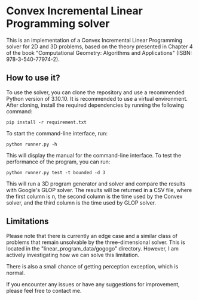 # Convex Incremental Linear Programming solver
This is an implementation of a Convex Incremental Linear Programming solver for 2D and 3D problems, based on the theory presented in Chapter 4 of the book "Computational Geometry: Algorithms and Applications" (ISBN: 978-3-540-77974-2).

## How to use it?
To use the solver, you can clone the repository and use a recommended Python version of 3.10.10. It is recommended to use a virtual environment. After cloning, install the required dependencies by running the following command:

```
pip install -r requirement.txt
```
To start the command-line interface, run:

```
python runner.py -h
```
This will display the manual for the command-line interface. To test the performance of the program, you can run:

```
python runner.py test -t bounded -d 3
```
This will run a 3D program generator and solver and compare the results with Google's GLOP solver. The results will be returned in a CSV file, where the first column is n, the second column is the time used by the Convex solver, and the third column is the time used by GLOP solver.

## Limitations
Please note that there is currently an edge case and a similar class of problems that remain unsolvable by the three-dimensional solver. This is located in the "linear_program_data/gogogo" directory. However, I am actively investigating how we can solve this limitation.

There is also a small chance of getting perception exception, which is normal.

If you encounter any issues or have any suggestions for improvement, please feel free to contact me.